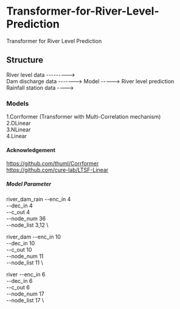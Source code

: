 # Transformer-for-River-Level-Prediction
Transformer for River Level Prediction <br/>

## Structure
River level data ---------> <br/>
Dam discharge data ------->  Model -----> River level prediction <br/>
Rainfall station data ----> <br/>

### Models
  1.Corrformer (Transformer with Multi-Correlation mechanism) <br/>
  2.DLinear <br/>
  3.NLinear <br/>
  4.Linear <br/>


#### Acknowledgement
https://github.com/thuml/Corrformer <br/>
https://github.com/cure-lab/LTSF-Linear <br/>


##### Model Parameter
river_dam_rain
  --enc_in 4 \
  --dec_in 4 \
  --c_out 4 \
  --node_num 36 \
  --node_list 3,12 \

river_dam
  --enc_in 10 \
  --dec_in 10 \
  --c_out 10 \
  --node_num 11 \
  --node_list 11 \

river
  --enc_in 6 \
  --dec_in 6 \
  --c_out 6 \
  --node_num 17 \
  --node_list 17 \